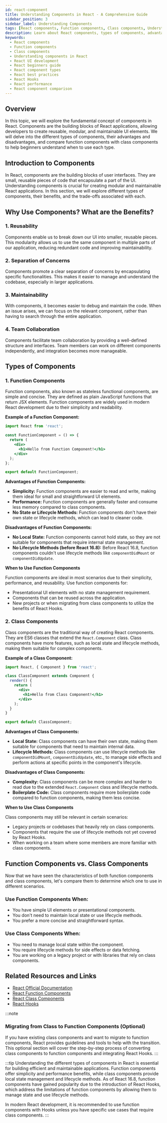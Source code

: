 ```yaml
---
id: react-component
title: Understanding Components in React - A Comprehensive Guide
sidebar_position: 3
sidebar_label: Understanding Components
tags: [React components, Function components, Class components, Understanding components in React, React UI development, React beginners guide, React component types, React best practices, React Hooks, React performance, React component comparison]
description: Learn about React components, types of components, advantages, disadvantages, function components vs. class components, and best practices. Dive into the world of React UI development.
keywords:
  - React components
  - Function components
  - Class components
  - Understanding components in React
  - React UI development
  - React beginners guide
  - React component types
  - React best practices
  - React Hooks
  - React performance
  - React component comparison
---
```


## Overview
In this topic, we will explore the fundamental concept of components in React. Components are the building blocks of React applications, allowing developers to create reusable, modular, and maintainable UI elements. We will delve into the different types of components, their advantages and disadvantages, and compare function components with class components to help beginners understand when to use each type.

## Introduction to Components

In React, components are the building blocks of user interfaces. They are small, reusable pieces of code that encapsulate a part of the UI. Understanding components is crucial for creating modular and maintainable React applications. In this section, we will explore different types of components, their benefits, and the trade-offs associated with each.

## Why Use Components? What are the Benefits?

### 1. Reusability
Components enable us to break down our UI into smaller, reusable pieces. This modularity allows us to use the same component in multiple parts of our application, reducing redundant code and improving maintainability.

### 2. Separation of Concerns
Components promote a clear separation of concerns by encapsulating specific functionalities. This makes it easier to manage and understand the codebase, especially in larger applications.

### 3. Maintainability
With components, it becomes easier to debug and maintain the code. When an issue arises, we can focus on the relevant component, rather than having to search through the entire application.

### 4. Team Collaboration
Components facilitate team collaboration by providing a well-defined structure and interfaces. Team members can work on different components independently, and integration becomes more manageable.

## Types of Components

### 1. Function Components

Function components, also known as stateless functional components, are simple and concise. They are defined as plain JavaScript functions that return JSX elements. Function components are widely used in modern React development due to their simplicity and readability.

**Example of a Function Component:**

```jsx
import React from 'react';

const FunctionComponent = () => {
  return (
    <div>
      <h1>Hello from Function Component!</h1>
    </div>
  );
};

export default FunctionComponent;
```

**Advantages of Function Components:**

- **Simplicity:** Function components are easier to read and write, making them ideal for small and straightforward UI elements.
- **Performance:** Function components are generally faster and consume less memory compared to class components.
- **No State or Lifecycle Methods:** Function components don't have their own state or lifecycle methods, which can lead to cleaner code.

**Disadvantages of Function Components:**

- **No Local State:** Function components cannot hold state, so they are not suitable for components that require internal state management.
- **No Lifecycle Methods (before React 16.8):** Before React 16.8, function components couldn't use lifecycle methods like `componentDidMount` or `componentDidUpdate`.

**When to Use Function Components**

Function components are ideal in most scenarios due to their simplicity, performance, and reusability. Use function components for:

- Presentational UI elements with no state management requirement.
- Components that can be reused across the application.
- New projects or when migrating from class components to utilize the benefits of React Hooks.

### 2. Class Components

Class components are the traditional way of creating React components. They are ES6 classes that extend the `React.Component` class. Class components have more features, such as local state and lifecycle methods, making them suitable for complex components.

**Example of a Class Component:**

```jsx
import React, { Component } from 'react';

class ClassComponent extends Component {
  render() {
    return (
      <div>
        <h1>Hello from Class Component!</h1>
      </div>
    );
  }
}

export default ClassComponent;
```

**Advantages of Class Components:**

- **Local State:** Class components can have their own state, making them suitable for components that need to maintain internal data.
- **Lifecycle Methods:** Class components can use lifecycle methods like `componentDidMount`, `componentDidUpdate`, etc., to manage side effects and perform actions at specific points in the component's lifecycle.

**Disadvantages of Class Components:**

- **Complexity:** Class components can be more complex and harder to read due to the extended `React.Component` class and lifecycle methods.
- **Boilerplate Code:** Class components require more boilerplate code compared to function components, making them less concise.

**When to Use Class Components**

Class components may still be relevant in certain scenarios:

- Legacy projects or codebases that heavily rely on class components.
- Components that require the use of lifecycle methods not yet covered by React Hooks.
- When working on a team where some members are more familiar with class components.

## Function Components vs. Class Components

Now that we have seen the characteristics of both function components and class components, let's compare them to determine which one to use in different scenarios.

### Use Function Components When:

- You have simple UI elements or presentational components.
- You don't need to maintain local state or use lifecycle methods.
- You prefer a more concise and straightforward syntax.

### Use Class Components When:

- You need to manage local state within the component.
- You require lifecycle methods for side effects or data fetching.
- You are working on a legacy project or with libraries that rely on class components.

## Related Resources and Links
- [React Official Documentation](https://legacy.reactjs.org/docs/getting-started.html)
- [React Function Components](https://legacy.reactjs.org/docs/components-and-props.html#function-and-class-components)
- [React Class Components](https://legacy.reactjs.org/docs/components-and-props.html)
- [React Hooks](https://legacy.reactjs.org/docs/hooks-intro.html)

:::note
### Migrating from Class to Function Components (Optional)
If you have existing class components and want to migrate to function components, React provides guidelines and tools to help with the transition. This optional section will cover the step-by-step process of converting class components to function components and integrating React Hooks.
:::

:::tip
Understanding the different types of components in React is essential for building efficient and maintainable applications. Function components offer simplicity and performance benefits, while class components provide local state management and lifecycle methods. As of React 16.8, function components have gained popularity due to the introduction of React Hooks, which address the limitations of function components by allowing them to manage state and use lifecycle methods.

In modern React development, it is recommended to use function components with Hooks unless you have specific use cases that require class components.
:::
